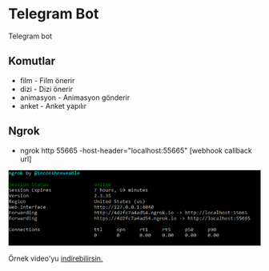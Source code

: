 # Telegram Bot
Telegram bot

## Komutlar
- film - Film önerir
- dizi - Dizi önerir
- animasyon - Animasyon gönderir
- anket - Anket yapılır

## Ngrok
- ngrok http 55665 -host-header="localhost:55665" [webhook callback url]

![Ngrok](https://raw.githubusercontent.com/abdullahkahriman/TelegramBot/master/TelegramBot.Web/wwwroot/img/ngrok.png)

Örnek video'yu <a href="https://github.com/abdullahkahriman/TelegramBot/blob/master/TelegramBot-app.mp4?raw=true">indirebilirsin.</a>
